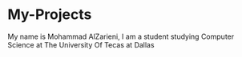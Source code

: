 # My-Projects
My name is Mohammad AlZarieni, I am a student studying Computer Science at The University Of Tecas at Dallas
